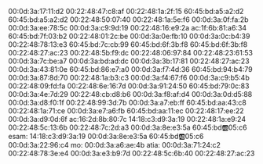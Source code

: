 00:0d:3a:17:11:d2
00:22:48:47:c8:af
00:22:48:1a:2f:15
60:45:bd:a5:a2:d2
60:45:bd:a5:a2:d2
00:22:48:50:07:40
00:22:48:1a:5e:f6
00:0d:3a:0f:fa:2b
00:0d:3a:ee:78:5c
00:0d:3a:c9:9d:19
00:22:48:16:e9:2a
ac:1f:6b:81:a6:34
60:45:bd:7f:03:b2
00:22:48:01:2c:be
00:0d:3a:0e:fb:10
00:0d:3a:0c:b4:39
00:22:48:78:13:e3
60:45:bd:7c:cb:99
60:45:bd:6f:3b:f8
60:45:bd:6f:3b:f8
00:22:48:27:ac:23
00:22:48:5b:f9:dc
00:22:48:06:97:84
00:22:48:23:61:53
00:0d:3a:7c:be:a7
00:0d:3a:bd:ad:dc
00:0d:3a:3b:17:81
00:22:48:27:ac:23
00:0d:3a:43:81:0e
60:45:bd:86:e7:a0
00:0d:3a:f7:4d:36
60:45:bd:94:b4:79
00:0d:3a:87:8d:70
00:22:48:1a:b3:c3
00:0d:3a:f4:67:f6
00:0d:3a:c9:b5:4b
00:22:48:09:fd:fa
00:22:48:6e:16:7d
00:0d:3a:91:24:50
60:45:bd:79:0c:83
00:0d:3a:4e:7d:29
00:22:48:cb:d8:b6
00:0d:3a:f8:af:d4
00:0d:3a:0d:d5:88
00:0d:3a:d8:f0:1f
00:22:48:99:3d:7b
00:0d:3a:a7:eb:ff
60:45:bd:aa:43:c8
00:22:48:1a:71:ce
00:0d:3a:e7:a6:fb
60:45:bd:aa:11:ec
00:22:48:17:ee:22
00:0d:3a:d9:0d:6f
ac:16:2d:8b:80:7c
14:18:c3:d9:3a:19
00:22:48:1a:e9:24
00:22:48:5c:13:6b
00:22:48:7c:2d:a3
00:0d:3a:8e:e3:5a
60:45:bd:ab:05:c6
esam:
14:18:c3:d9:3a:19
00:0d:3a:8e:e3:5a
60:45:bd:ab:05:c6
00:0d:3a:22:96:c4
mo:
00:0d:3a:a6:ae:4b
atia:
00:0d:3a:71:24:c2
00:22:48:78:3e:e4
00:0d:3a:e3:b9:7d
00:22:48:5c:6b:40
00:22:48:27:ac:23
